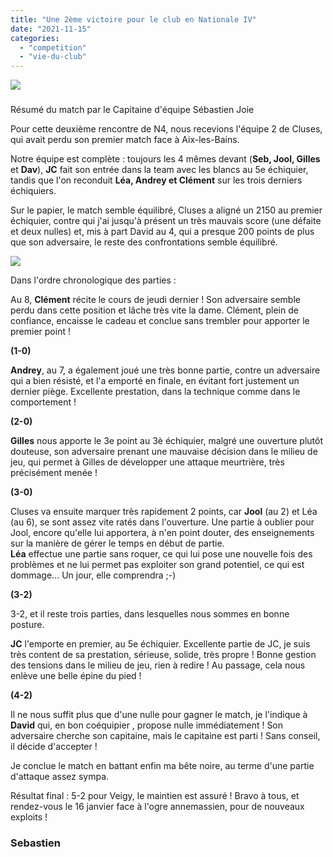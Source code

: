 ```yaml
---
title: "Une 2ème victoire pour le club en Nationale IV"
date: "2021-11-15"
categories: 
  - "competition"
  - "vie-du-club"
---
```


![](https://echecs-veigy.fr/wp-content/uploads/2021/10/SebastienJoie.png)

###   
Résumé du match par le Capitaine d'équipe Sébastien Joie  

Pour cette deuxième rencontre de N4, nous recevions l'équipe 2 de Cluses, qui avait perdu son premier match face à Aix-les-Bains.

Notre équipe est complète : toujours les 4 mêmes devant (**Seb, Jool, Gilles** et **Dav**), **JC** fait son entrée dans la team avec les blancs au 5e échiquier, tandis que l'on reconduit **Léa, Andrey et Clément** sur les trois derniers échiquiers.

Sur le papier, le match semble équilibré, Cluses a aligné un 2150 au premier échiquier, contre qui j'ai jusqu'à présent un très mauvais score (une défaite et deux nulles) et, mis à part David au 4, qui a presque 200 points de plus que son adversaire, le reste des confrontations semble équilibré.

![](https://echecs-veigy.fr/wp-content/uploads/2020/09/chessPieces.jpg)

Dans l'ordre chronologique des parties :

Au 8, **Clément** récite le cours de jeudi dernier ! Son adversaire semble perdu dans cette position et lâche très vite la dame. Clément, plein de confiance, encaisse le cadeau et conclue sans trembler pour apporter le premier point !

**(1-0)**

**Andrey**, au 7, a également joué une très bonne partie, contre un adversaire qui a bien résisté, et l'a emporté en finale, en évitant fort justement un dernier piège. Excellente prestation, dans la technique comme dans le comportement !

**(2-0)**

**Gilles** nous apporte le 3e point au 3è échiquier, malgré une ouverture plutôt douteuse, son adversaire prenant une mauvaise décision dans le milieu de jeu, qui permet à Gilles de développer une attaque meurtrière, très précisément menée !

**(3-0)**

Cluses va ensuite marquer très rapidement 2 points, car **Jool** (au 2) et Léa (au 6), se sont assez vite ratés dans l'ouverture. Une partie à oublier pour Jool, encore qu'elle lui apportera, à n'en point douter, des enseignements sur la manière de gérer le temps en début de partie.  
**Léa** effectue une partie sans roquer, ce qui lui pose une nouvelle fois des problèmes et ne lui permet pas exploiter son grand potentiel, ce qui est dommage... Un jour, elle comprendra ;-)

**(3-2)**

3-2, et il reste trois parties, dans lesquelles nous sommes en bonne posture.

**JC** l'emporte en premier, au 5e échiquier. Excellente partie de JC, je suis très content de sa prestation, sérieuse, solide, très propre ! Bonne gestion des tensions dans le milieu de jeu, rien à redire ! Au passage, cela nous enlève une belle épine du pied !

**(4-2)**

Il ne nous suffit plus que d'une nulle pour gagner le match, je l'indique à **David** qui, en bon coéquipier , propose nulle immédiatement ! Son adversaire cherche son capitaine, mais le capitaine est parti ! Sans conseil, il décide d'accepter !

Je conclue le match en battant enfin ma bête noire, au terme d'une partie d'attaque assez sympa.

Résultat final : 5-2 pour Veigy, le maintien est assuré ! Bravo à tous, et rendez-vous le 16 janvier face à l'ogre annemassien, pour de nouveaux exploits !

### Sebastien

